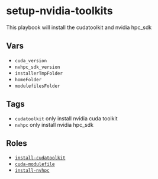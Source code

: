 # setup-nvidia-toolkits
This playbook will install the cudatoolkit and nvidia hpc_sdk
## Vars
- `cuda_version`
- `nvhpc_sdk_version`
- `installerTmpFolder`
- `homeFolder`
- `modulefilesFolder`
## Tags
- `cudatoolkit` only install nvidia cuda toolkit
- `nvhpc` only install nvidia hpc_sdk
## Roles
-  [`install-cudatoolkit`](../../roles/install-cudatoolkit)
-  [`cuda-modulefile`](../../roles/cuda-modulefile)
-  [`install-nvhpc`](../../roles/install-nvhpc)

